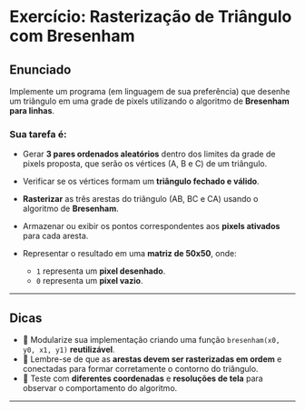 # Exercício: Rasterização de Triângulo com Bresenham

## Enunciado

Implemente um programa (em linguagem de sua preferência) que desenhe um triângulo em uma grade de pixels utilizando o algoritmo de **Bresenham para linhas**.

### Sua tarefa é:

* Gerar **3 pares ordenados aleatórios** dentro dos limites da grade de pixels proposta, que serão os vértices (A, B e C) de um triângulo.
* Verificar se os vértices formam um **triângulo fechado e válido**.
* **Rasterizar** as três arestas do triângulo (AB, BC e CA) usando o algoritmo de **Bresenham**.
* Armazenar ou exibir os pontos correspondentes aos **pixels ativados** para cada aresta.
* Representar o resultado em uma **matriz de 50x50**, onde:

  * `1` representa um **pixel desenhado**.
  * `0` representa um **pixel vazio**.

---

## Dicas

* 🔹 Modularize sua implementação criando uma função `bresenham(x0, y0, x1, y1)` **reutilizável**.
* 🔹 Lembre-se de que as **arestas devem ser rasterizadas em ordem** e conectadas para formar corretamente o contorno do triângulo.
* 🔹 Teste com **diferentes coordenadas** e **resoluções de tela** para observar o comportamento do algoritmo.

---
